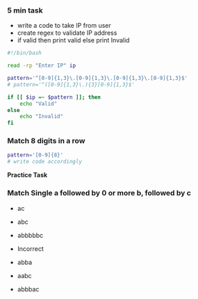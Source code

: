 ### 5 min task

- write a code to take IP from user
- create regex to validate IP address
- if valid then print valid else print Invalid

```bash
#!/bin/bash

read -rp "Enter IP" ip

pattern='^[0-9]{1,3}\.[0-9]{1,3}\.[0-9]{1,3}\.[0-9]{1,3}$'
# pattern='^([0-9]{1,3}\.){3}[0-9]{1,3}$'

if [[ $ip =~ $pattern ]]; then
    echo "Valid"
else 
    echo "Invalid"
fi

```

### Match 8 digits in a row

```bash
pattern='[0-9]{8}'
# write code accordingly
```

**Practice Task** 
### Match Single a followed by 0 or more b, followed by c

- ac
- abc
- abbbbbc

- Incorrect
- abba
- aabc
- abbbac 

